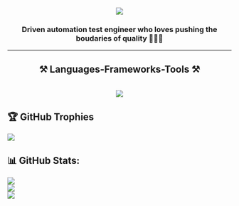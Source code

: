 <!-- Level 1: Simple biography and stats -->

<h1 align="center">
    <img src="https://readme-typing-svg.herokuapp.com/?font=Righteous&size=35&center=true&vCenter=true&width=500&height=70&duration=4000&lines=Hi+There!+👋;+I'm+Shawn!;" />
</h1>

<h3 align="center">Driven automation test engineer who loves pushing the boudaries of quality 👨🏻‍💻</h3>

<hr/>

<h2 align="center">⚒️ Languages-Frameworks-Tools ⚒️</h2>
<br/>
<div align="center">
  <img src="https://skillicons.dev/icons?i=java,py,dart,js,ts,bash" />
</div>

## 🏆 GitHub Trophies
![](https://github-profile-trophy.vercel.app/?username=ShengYuan-Shawn&theme=tokyonight&no-frame=true&no-bg=false&margin-w=4)

## 📊 GitHub Stats:
![](https://github-readme-stats.vercel.app/api?username=ShengYuan-Shawn&theme=tokyonight&hide_border=false&include_all_commits=false&count_private=false)<br/>
![](https://nirzak-streak-stats.vercel.app/?user=ShengYuan-Shawn&theme=tokyonight&hide_border=false)<br/>
![](https://github-readme-stats.vercel.app/api/top-langs/?username=ShengYuan-Shawn&theme=tokyonight&hide_border=false&include_all_commits=false&count_private=false&layout=compact)

<!-- Proudly created with GPRM ( https://gprm.itsvg.in ) -->
